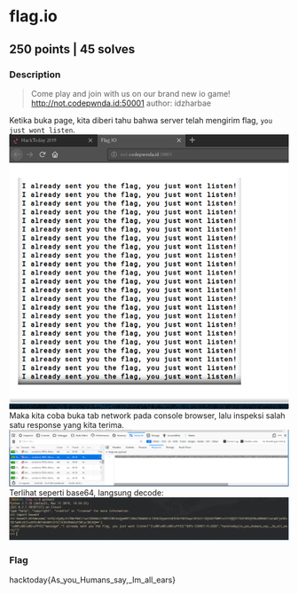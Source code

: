 # flag.io
## 250 points | 45 solves

### Description
> Come play and join with us on our brand new io game!
> http://not.codepwnda.id:50001
> author: idzharbae

Ketika buka page, kita diberi tahu bahwa server telah mengirim flag, `you just wont listen`.  
![](./solution/1.png)  
Maka kita coba buka tab network pada console browser, lalu inspeksi salah satu response yang kita terima.  
![](./solution/2.png)  
Terlihat seperti base64, langsung decode:  
![](./solution/3.png)

### Flag
hacktoday{As_you_Humans_say,_Im_all_ears}